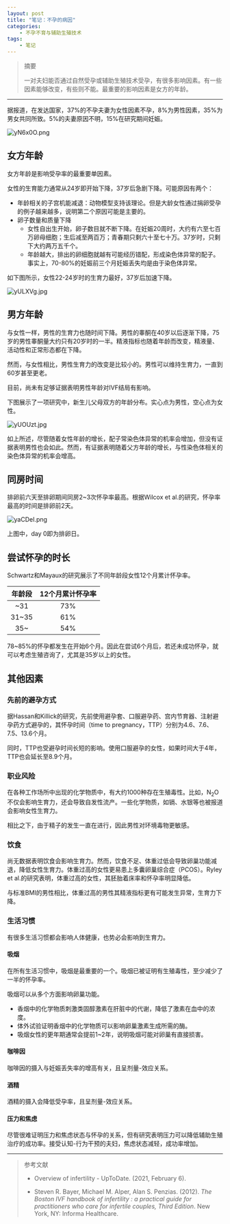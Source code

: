 ```yaml
---
layout: post
title: "笔记：不孕的病因"
categories:
    - 不孕不育与辅助生殖技术
tags:
    - 笔记
---
```


> 摘要
> 
> 一对夫妇能否通过自然受孕或辅助生殖技术受孕，有很多影响因素。有一些因素能够改变，有些则不能。最重要的影响因素是女方的年龄。

------

据报道，在发达国家，37%的不孕夫妻为⼥性因素不孕，8%为男性因素，35%为男⼥共同所致。5%的夫妻原因不明，15%在研究期间妊娠。

![yN6x0O.png](https://s3.ax1x.com/2021/02/07/yN6x0O.png)

## 女方年龄

女方年龄是影响受孕率的最重要单因素。

女性的生育能力通常从24岁即开始下降，37岁后急剧下降。可能原因有两个：

+ 年龄相关的子宫机能减退：动物模型支持该理论。但是大龄女性通过捐卵受孕的例子越来越多，说明第二个原因可能是主要的。
+ 卵子数量和质量下降
  + 女性自出生开始，卵子数目就不断下降。在妊娠20周时，大约有六至七百万卵母细胞；生后减至两百万；青春期只剩六十至七十万。37岁时，只剩下大约两万五千个。
  + 年龄越大，排出的卵细胞就越有可能经历错配，形成染色体异常的配子。事实上，70-80%的妊娠前三个月妊娠丢失均是由于染色体异常。

如下图所示，女性22-24岁时的生育力最好，37岁后加速下降。

![yULXVg.jpg](https://s3.ax1x.com/2021/02/08/yULXVg.jpg)

## 男方年龄

与女性一样，男性的生育力也随时间下降。男性的睾酮在40岁以后逐渐下降，75岁的男性睾酮量大约只有20岁时的一半。精液指标也随着年龄而改变，精液量、活动性和正常形态都在下降。

然而，与女性相比，男性生育力的改变是比较小的。男性可以维持生育力，一直到60岁甚至更老。

目前，尚未有足够证据表明男性年龄对IVF结局有影响。

下图展示了一项研究中，新生儿父母双方的年龄分布。实心点为男性，空心点为女性。

![yUOUzt.jpg](https://s3.ax1x.com/2021/02/08/yUOUzt.jpg)

如上所述，尽管随着女性年龄的增长，配子常染色体异常的机率会增加，但没有证据表明男性也会如此。然而，有证据表明随着父方年龄的增长，与性染色体相关的染色体异常的机率会增高。

## 同房时间

排卵前六天至排卵期间同房2~3次怀孕率最高。根据Wilcox et al.的研究，怀孕率最高的时间是排卵前2天。

![yaCDeI.png](https://s3.ax1x.com/2021/02/08/yaCDeI.png)

上图中，day 0即为排卵日。

## 尝试怀孕的时长

Schwartz和Mayaux的研究展示了不同年龄段女性12个月累计怀孕率。

|年龄段|12个月累计怀孕率|
|:-----:|:-------:|
|~31|73%|
|31~35|61%|
|35~|54%|

78~85%的怀孕都发生在开始6个月。因此在尝试6个月后，若还未成功怀孕，就可以考虑生殖咨询了，尤其是35岁以上的女性。


## 其他因素

### 先前的避孕方式

据Hassan和Killick的研究，先前使用避孕套、口服避孕药、宫内节育器、注射避孕药方式避孕的，其怀孕时间（time to pregnancy，TTP）分别为4.6、7.6、7.5、13.6个月。

同时，TTP也受避孕时间长短的影响。使用口服避孕的女性，如果时间大于4年，TTP也会延长至8.9个月。

### 职业风险

在各种工作场所中出现的化学物质中，有大约1000种存在生殖毒性。比如，N<sub>2</sub>O不仅会影响生育力，还会导致自发性流产。一些化学物质，如镉、水银等也被报道会影响女性生育力。

相比之下，由于精子的发生一直在进行，因此男性对环境毒物更敏感。

### 饮食

尚无数据表明饮食会影响生育力。然而，饮食不足、体重过低会导致卵巢功能减退，降低女性生育力。体重过高的女性更易患上多囊卵巢综合症（PCOS）。Ryley et al.的研究表明，体重过高的女性，其胚胎着床率和怀孕率明显降低。

与标准BMI的男性相比，体重过高的男性其精液指标更有可能发生异常，生育力下降。

### 生活习惯

有很多生活习惯都会影响人体健康，也势必会影响到生育力。

#### 吸烟

在所有生活习惯中，吸烟是最重要的一个。吸烟已被证明有生殖毒性，至少减少了一半的怀孕率。

吸烟可以从多个方面影响卵巢功能。

+ 香烟中的化学物质刺激类固醇激素在肝脏中的代谢，降低了激素在血中的浓度。
+ 体外试验证明香烟中的化学物质可以影响卵巢激素生成所需的酶。
+ 吸烟女性的更年期通常会提前1~2年，说明吸烟可能对卵巢有直接损害。

#### 咖啡因

咖啡因的摄入与妊娠丢失率的增高有关，且呈剂量-效应关系。

#### 酒精

酒精的摄入会降低受孕率，且呈剂量-效应关系。

#### 压力和焦虑

尽管很难证明压力和焦虑状态与怀孕的关系，但有研究表明压力可以降低辅助生殖治疗的成功率。接受认知-行为干预的夫妇，焦虑状态减轻，成功率增加。

-----

> 参考文献
> 
> + Overview of infertility - UpToDate. (2021, February 6).
>
> +  Steven R. Bayer, Michael M. Alper, Alan S.
Penzias.  (2012). *The Boston IVF handbook of infertility : a practical guide for practitioners who care for infertile couples, Third Edition*. New York, NY: Informa Healthcare.



